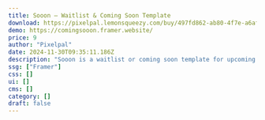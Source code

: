 ```yaml
---
title: Sooon — Waitlist & Coming Soon Template
download: https://pixelpal.lemonsqueezy.com/buy/497fd862-ab80-4f7e-a6af-22ce0cd14214
demo: https://comingsooon.framer.website/
price: 9
author: "Pixelpal"
date: 2024-11-30T09:35:11.186Z
description: "Sooon is a waitlist or coming soon template for upcoming Web and mobile apps. It features both light and dark options that are easy to customize."
ssg: ["Framer"]
css: []
ui: []
cms: []
category: []
draft: false
---
```

